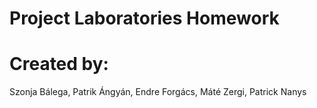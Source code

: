 # Project Laboratories Homework

# Created by:
Szonja Bálega, 
Patrik Ángyán, 
Endre Forgács, 
Máté Zergi, 
Patrick Nanys
